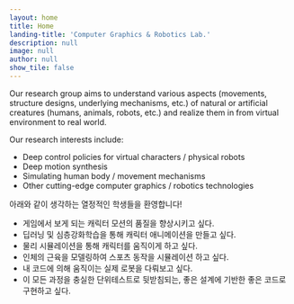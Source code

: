 ```yaml
---
layout: home
title: Home
landing-title: 'Computer Graphics & Robotics Lab.'
description: null
image: null
author: null
show_tile: false
---
```


Our research group aims to understand various aspects (movements, structure designs, underlying mechanisms, etc.) of natural or artificial creatures (humans, animals,  robots, etc.) and realize them in from virtual environment to real world.

Our research interests include:

* Deep control policies for virtual characters / physical robots
* Deep motion synthesis
* Simulating human body / movement mechanisms
* Other cutting-edge computer graphics / robotics technologies


아래와 같이 생각하는 열정적인 학생들을 환영합니다!

* 게임에서 보게 되는 캐릭터 모션의 품질을 향상시키고 싶다.
* 딥러닝 및 심층강화학습을 통해 캐릭터 애니메이션을 만들고 싶다.
* 물리 시뮬레이션을 통해 캐릭터를 움직이게 하고 싶다.
* 인체의 근육을 모델링하여 스포츠 동작을 시뮬레이션 하고 싶다.
* 내 코드에 의해 움직이는 실제 로봇을 다뤄보고 싶다.
* 이 모든 과정을 충실한 단위테스트로 뒷받침되는, 좋은 설계에 기반한 좋은 코드로 구현하고 싶다.
